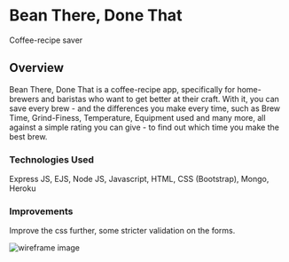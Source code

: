 # Bean There, Done That
Coffee-recipe saver

## Overview
Bean There, Done That is a coffee-recipe app, specifically for home-brewers and baristas who want to get better at their craft. With it, you can save every brew - and the differences you make every time, such as Brew Time, Grind-Finess, Temperature, Equipment used and many more, all against a simple rating you can give - to find out which time you make the best brew.

### Technologies Used
Express JS, EJS, Node JS, Javascript, HTML, CSS (Bootstrap), Mongo, Heroku

### Improvements
Improve the css further, some stricter validation on the forms.

![wireframe image](https://i.imgur.com/DdMN5YW.png)